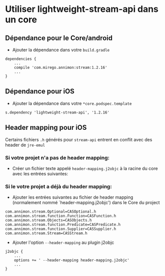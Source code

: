 # Utiliser lightweight-stream-api dans un core

## Dépendance pour le Core/android

- Ajouter la dépendance dans votre `build.gradle` 

```
dependencies {
	...
	compile 'com.mirego.annimon:stream:1.2.16'
	...
}
```

## Dépendance pour iOS

- Ajouter la dépendance dans votre `*core.podspec.template`

```
s.dependency 'lightweight-stream-api', '1.2.16'
```

## Header mapping pour iOS

Certains fichiers `.h` générés pour `stream-api` entrent en conflit avec des header de `jre-emul`


### Si votre projet n'a pas de header mapping:
- Créer un fichier texte appelé `header-mapping.j2objc` à la racine du core avec les entrées suivantes:

### Si le votre projet a déjà du header mapping: 

- Ajouter les entrées suivantes au fichier de header mapping (normalement nommé `header-mapping.j2objc') dans le Core du project

```
com.annimon.stream.Optional=CASOptional.h
com.annimon.stream.function.Function=CASFunction.h
com.annimon.stream.Objects=CASObjects.h
com.annimon.stream.function.Predicate=CASPredicate.h
com.annimon.stream.function.Supplier=CASSupplier.h
com.annimon.stream.Stream=CASStream.h
```

- Ajouter l'option `--header-mapping` au plugin j2objc 

```
j2objc {
	...
	options += ' --header-mapping header-mapping.j2objc'
	...
}
```
